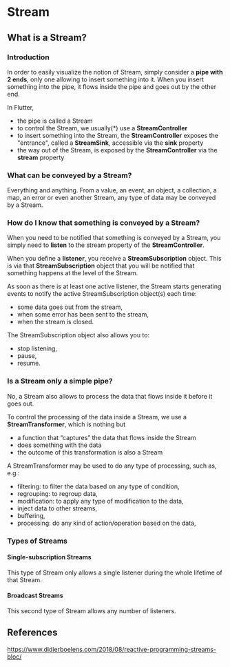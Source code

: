 # Stream

## What is a Stream?

### Introduction

In order to easily visualize the notion of Stream, simply consider a **pipe with 2 ends**, only one allowing to insert something into it. When you insert something into the pipe, it flows inside the pipe and goes out by the other end.

In Flutter,

* the pipe is called a Stream
* to control the Stream, we usually(*) use a **StreamController**
* to insert something into the Stream, the **StreamController** exposes the "entrance", called a **StreamSink**, accessible via the **sink** property
* the way out of the Stream, is exposed by the **StreamController** via the **stream** property

### What can be conveyed by a Stream?

Everything and anything. From a value, an event, an object, a collection, a map, an error or even another Stream, any type of data may be conveyed by a Stream.

### How do I know that something is conveyed by a Stream?

When you need to be notified that something is conveyed by a Stream, you simply need to **listen** to the stream property of the **StreamController**.

When you define a **listener**, you receive a **StreamSubscription** object. This is via that **StreamSubscription** object that you will be notified that something happens at the level of the Stream.

As soon as there is at least one active listener, the Stream starts generating events to notify the active StreamSubscription object(s) each time:

* some data goes out from the stream,
* when some error has been sent to the stream,
* when the stream is closed.

The StreamSubscription object also allows you to:

* stop listening,
* pause,
* resume.

### Is a Stream only a simple pipe?

No, a Stream also allows to process the data that flows inside it before it goes out.

To control the processing of the data inside a Stream, we use a **StreamTransformer**, which is nothing but

* a function that “captures” the data that flows inside the Stream
* does something with the data
* the outcome of this transformation is also a Stream

A StreamTransformer may be used to do any type of processing, such as, e.g.:

* filtering: to filter the data based on any type of condition,
* regrouping: to regroup data,
* modification: to apply any type of modification to the data,
* inject data to other streams,
* buffering,
* processing: do any kind of action/operation based on the data,

### Types of Streams

#### Single-subscription Streams

This type of Stream only allows a single listener during the whole lifetime of that Stream.

#### Broadcast Streams

This second type of Stream allows any number of listeners.

## References

https://www.didierboelens.com/2018/08/reactive-programming-streams-bloc/
